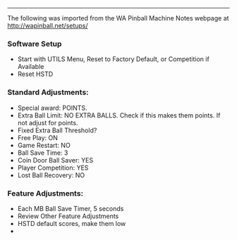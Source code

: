 ***
The following was imported from the WA Pinball Machine Notes webpage at http://wapinball.net/setups/
### Software Setup
-   Start with UTILS Menu, Reset to Factory Default, or Competition if Available
-   Reset HSTD
### Standard Adjustments:
-   Special award: POINTS.
-   Extra Ball Limit: NO EXTRA BALLS. Check if this makes them points. If not adjust for points.
-   Fixed Extra Ball Threshold?
-   Free Play: ON
-   Game Restart: NO
-   Ball Save Time: 3
-   Coin Door Ball Saver: YES
-   Player Competition: YES
-   Lost Ball Recovery: NO
### Feature Adjustments:
-   Each MB Ball Save Timer, 5 seconds
-   Review Other Feature Adjustments
-   HSTD default scores, make them low
-  